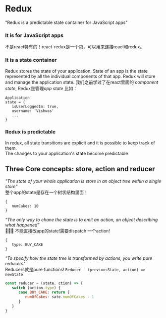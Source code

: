 # Redux
"Redux is a predictable state container for JavaScript apps"

### It is for JavaScript apps   
不是react特有的！react-redux是一个包，可以用来连接react和redux。
### It is a state container   
Redux stores the state of your application. State of an app is the state represented by all the individual components of that app. Redux will store and manage the application state. 
我们之前学过了在react里面的 *component state*, Redux是管理*app state* 比如：   
```
Application
state = {
   isUserLoggedIn: true,
   username: 'Vishwas'
   ...
}
```
### Redux is predictable
In redux, all state transitions are explicit and it is possible to keep track of them.   
The changes to your application's state become predictable   

## Three Core concepts: store, action and reducer
*"The state of your whole application is store in an object tree within a single store"*    
整个app的state是存在一个树状结构里面！   
```
{
   numCakes: 10
}
```
*“The only way to chane the state is to emit an action, an object describing what happened”*    
🙅🏻‍♀️ 不能直接改app的state!需要dispatch 一个action!
```
{
   type: BUY_CAKE
}
```
*"To specify how the state tree is transformed by actions, you write pure reducers"*    
Reducers就是pure functions! `Reducer - (previousState, action) => newState`   
```javascript
const reducer = (state, ction) => {
   switch (action.type) {
      case BUY_CAKE: return {
         numOfCakes: sate.numOfCakes - 1
      }
   }
}
```
